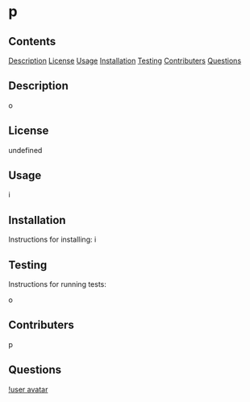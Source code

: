 
# p

## Contents

[Description](#Description)
[License](#License)
[Usage](#Usage)
[Installation](#Installation)
[Testing](#Testing)
[Contributers](#Contributers)
[Questions](#Questions)

## Description

o

## License

undefined

## Usage

i

## Installation

Instructions for installing:
i

## Testing

Instructions for running tests:

o

## Contributers

p

## Questions

[!user avatar](undefined)
